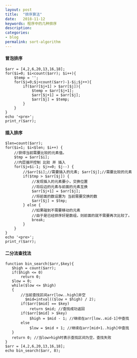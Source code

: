 ```yaml
---
layout: post
title:  "排序算法"
date:   2018-11-12
keywords: 程序中的几种排序
description:
categories:
- blog
permalink: sort-algorithm
---
```



#### 冒泡排序

    $arr = [4,2,6,20,13,16,18];
    for($i=0; $i<count($arr); $i++){
        $temp = '';
        for($j=0;$j<count($arr)-1-$i;$j++){
            if($arr[$j+1] > $arr[$j]){
                $temp = $arr[$j+1];
                $arr[$j+1] = $arr[$j];
                $arr[$j] = $temp;
            }
        }
    }
    echo '<pre>';
    print_r($arr);



#### 插入排序


    $len=count($arr);
    for($i=1; $i<$len; $i++) {
        //获得当前需要比较的元素值。
        $tmp = $arr[$i];
        //内层循环控制 比较 并 插入
        for($j=$i-1; $j>=0; $j--) {
            //$arr[$i];//需要插入的元素; $arr[$j];//需要比较的元素
            if($tmp > $arr[$j]) {
                //发现插入的元素要小，交换位置
                //将后边的元素与前面的元素互换
                $arr[$j+1] = $arr[$j];
                //将前面的数设置为 当前需要交换的数
                $arr[$j] = $tmp;
            } else {
                //如果碰到不需要移动的元素
                //由于是已经排序好是数组，则前面的就不需要再次比较了。
                break;
            }
        }
    }
    echo '<pre>';
    print_r($arr);




#### 二分法查找法


    function bin_search($arr,$key){
       $high = count($arr);
       if($high <= 0)
           return 0;
       $low = 0;
       while($low <= $high)
       {
           //当前查找区间arr[low..high]非空
             $mid=intval(($low + $high) / 2);
           if($arr[$mid] == $key)
               return $mid; //查找成功返回
           if($arr[$mid] > $key)
               $high = $mid - 1; //继续在arr[low..mid-1]中查找
           else
               $low = $mid + 1; //继续在arr[mid+1..high]中查找
       }
       return 0; //当low>high时表示查找区间为空，查找失败
    }
    $arr = [4,2,6,20,13,16,18];
    echo bin_search($arr, 8);
